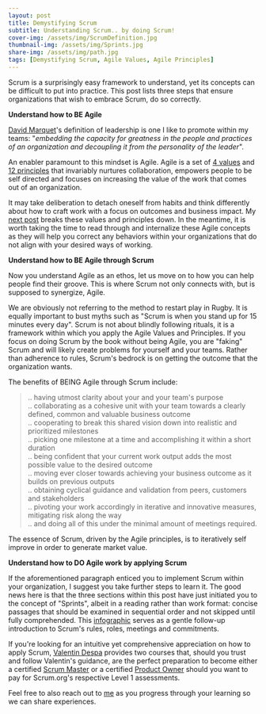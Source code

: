 ```yaml
---
layout: post
title: Demystifying Scrum
subtitle: Understanding Scrum.. by doing Scrum! 
cover-img: /assets/img/ScrumDefinition.jpg
thumbnail-img: /assets/img/Sprints.jpg
share-img: /assets/img/path.jpg
tags: [Demystifying Scrum, Agile Values, Agile Principles]
---
```


Scrum is a surprisingly easy framework to understand, yet its concepts can be difficult to put into practice. This post lists three steps that ensure organizations that wish to embrace Scrum, do so correctly. 

**Understand how to BE Agile**

[David Marquet](https://www.youtube.com/watch?v=OqmdLcyES_Q)'s definition of leadership is one I like to promote within my teams: "*embedding the capacity for greatness in the people and practices of an organization and decoupling it from the personality of the leader*".

An enabler paramount to this mindset is Agile. Agile is a set of [4 values](https://agilemanifesto.org/) and [12 principles](https://agilemanifesto.org/principles.html) that invariably nurtures collaboration, empowers people to be self directed and focuses on increasing the value of the work that comes out of an organization. 

It may take deliberation to detach oneself from habits and think differently about how to craft work with a focus on outcomes and business impact. My [next post](https://markhanoteau.github.io/2021-05-30-Agile-Values/) breaks these values and principles down. In the meantime, it is worth taking the time to read through and internalize these Agile concepts as they will help you correct any behaviors within your organizations that do not align with your desired ways of working.

**Understand how to BE Agile through Scrum**

Now you understand Agile as an ethos, let us move on to how you can help people find their groove. This is where Scrum not only connects with, but is supposed to synergize, Agile. 

We are obviously not referring to the method to restart play in Rugby. It is equally important to bust myths such as "Scrum is when you stand up for 15 minutes every day". Scrum is not about blindly following rituals, it is a framework within which you apply the Agile Values and Principles. If you focus on doing Scrum by the book without being Agile, you are "faking" Scrum and will likely create problems for yourself and your teams. Rather than adherence to rules, Scrum's bedrock is on getting the outcome that the organization wants. 

The benefits of BEING Agile through Scrum include:

> .. having utmost clarity about your and your team's purpose  
> .. collaborating as a cohesive unit with your team towards a clearly defined, common and valuable business outcome  
> .. cooperating to break this shared vision down into realistic and prioritized milestones  
> .. picking one milestone at a time and accomplishing it within a short duration  
> .. being confident that your current work output adds the most possible value to the desired outcome  
> .. moving ever closer towards achieving your business outcome as it builds on previous outputs  
> .. obtaining cyclical guidance and validation from peers, customers and stakeholders    
> .. pivoting your work accordingly in iterative and innovative measures, mitigating risk along the way  
> .. and doing all of this under the minimal amount of meetings required.  

The essence of Scrum, driven by the Agile principles, is to iteratively self improve in order to generate market value. 

**Understand how to DO Agile work by applying Scrum**

If the aforementioned paragraph enticed you to implement Scrum within your organization, I suggest you take further steps to learn it. The good news here is that the three sections within this post have just initiated you to the concept of "Sprints", albeit in a reading rather than work format: concise passages that should be examined in sequential order and not skipped until fully comprehended. This [infographic](https://www.knowledgehut.com/blog/agile/infographic-scrum-process-in-a-nutshell) serves as a gentle follow-up introduction to Scrum's rules, roles, meetings and commitments.

If you're looking for an intuitive yet comprehensive appreciation on how to apply Scrum, [Valentin Despa](https://www.linkedin.com/in/vdespa/) provides two courses that, should you trust and follow Valentin's guidance, are the perfect preparation to become either a certified [Scrum Master](https://www.udemy.com/course/scrum-master-certification-preparation-mock-exam-questions-psm-i/) or a certified [Product Owner](https://www.udemy.com/course/scrum-product-owner-certification-prep-mock-exam-questions/) should you want to pay for Scrum.org's respective Level 1 assessments. 

Feel free to also reach out to [me](https://www.linkedin.com/in/mark-hanoteau-41649746/) as you progress through your learning so we can share experiences.
